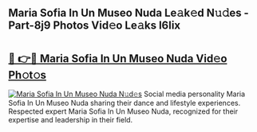 ## Maria Sofia In Un Museo Nuda Le𝚊k𝚎d N𝚞𝚍es - Part-8j9 Photos Vid𝚎o Le𝚊ks l6Iix

# <h2><a href="http://fbfxnpk.evod.top/?m=Maria+Sofia+In+Un+Museo+Nuda">🔗 👉🔴 Maria Sofia In Un Museo Nuda Vid𝚎o Ph𝚘t𝚘s</a></h2>

[![Maria Sofia In Un Museo Nuda N𝚞d𝚎s](https://i.imgur.com/8V9OHl7.gif)](http://fbfxnpk.evod.top/?m=Maria+Sofia+In+Un+Museo+Nuda)
Social media personality Maria Sofia In Un Museo Nuda sharing their dance and lifestyle experiences. Respected expert Maria Sofia In Un Museo Nuda, recognized for their expertise and leadership in their field. 
